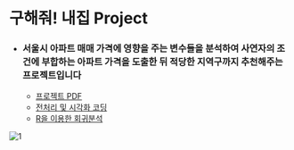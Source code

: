# 구해줘! 내집 Project

- ### 서울시 아파트 매매 가격에 영향을 주는 변수들을 분석하여 사연자의 조건에 부합하는 아파트 가격을 도출한 뒤 적당한 지역구까지 추천해주는 프로젝트입니다
  - [프로젝트 PDF](./구해줘!내집.pdf)
  - [전처리 및 시각화 코딩](./전처리및시각화.html) 
  - [R을 이용한 회귀분석](./R회귀분석.html) 

![1](https://user-images.githubusercontent.com/79733466/126157626-d1993013-d8a1-40d5-980a-147a3ae4d861.png)

